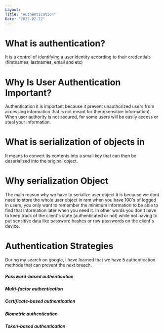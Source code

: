 ```yaml
---
Layout:
Title: "Authentication"
Date: "2022-02-22"
---
```


# What is authentication?

It is a control of identifying a user identity according to their credentials (firstnames, lastnames, email and etc)

# Why Is User Authentication Important?

Authentication it is important because it prevent unauthorized users from accessing information that is not meant for them(sensitive information). When user authority is not secured, for some users will be easily access or steal your information.

# What is serialization of objects in

It means to convert its contents into a small key that can then be deserialized into the original object.

# Why serialization Object

The main reason why we have to serialize user object it is because we dont need to store the whole user object in ram when you have 100's of logged in users, you only want to remember the minimum information to be able to find that information later when you need it. In other words you don't have to keep track of the client's state (authenticated or not) while not having to put sensitive data like password hashes or raw passwords on the client's device.

# Authentication Strategies


During my search on google, i have learned that we have 5 authentication methods that can prevent the next breach.

##### Password-based authentication
##### Multi-factor authentication
##### Certificate-based authentication
##### Biometric authentication
##### Token-based authentication